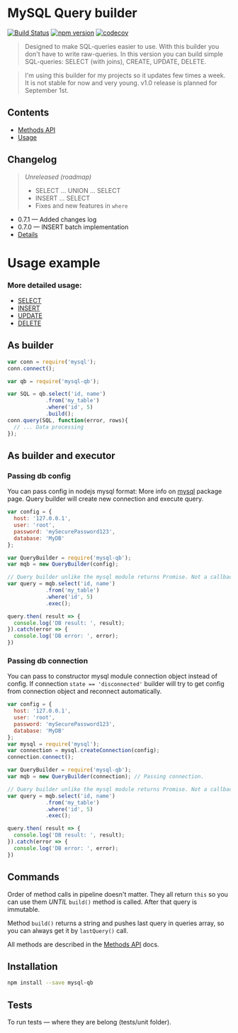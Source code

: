 # MySQL Query builder
[![Build Status](https://travis-ci.org/niklucky/mysql-query-builder.svg?branch=master)](https://travis-ci.org/niklucky/mysql-query-builder)
[![npm version](https://img.shields.io/npm/v/mysql-qb.svg)](https://www.npmjs.com/package/mysql-qb)
[![codecov](https://codecov.io/gh/niklucky/mysql-query-builder/branch/master/graph/badge.svg)](https://codecov.io/gh/niklucky/mysql-query-builder)

> Designed to make SQL-queries easier to use. With this builder you don't have to write raw-queries.
In this version you can build simple SQL-queries:
SELECT (with joins), CREATE, UPDATE, DELETE.

> I'm using this builder for my projects so it updates few times a week. It is not stable for now and very young. v1.0 release is planned for September 1st.

## Contents
* [Methods API](https://github.com/niklucky/mysql-query-builder/tree/master/docs/METHODS.md)
* [Usage](https://github.com/niklucky/mysql-query-builder/tree/master/docs/USAGE.md)

## Changelog

> *Unreleased (roadmap)*
> * SELECT ... UNION ... SELECT
> * INSERT ... SELECT
> * Fixes and new features in `where`


* 0.7.1 — Added changes log
* 0.7.0 — INSERT batch implementation
* [Details](https://github.com/niklucky/mysql-query-builder/tree/master/CHANGELOG.md)

# Usage example
### More detailed usage:
* [SELECT](https://github.com/niklucky/mysql-query-builder/tree/master/docs/usage/SELECT.md)
* [INSERT](https://github.com/niklucky/mysql-query-builder/tree/master/docs/usage/INSERT.md)
* [UPDATE](https://github.com/niklucky/mysql-query-builder/tree/master/docs/usage/UPDATE.md)
* [DELETE](https://github.com/niklucky/mysql-query-builder/tree/master/docs/usage/DELETE.md)

## As builder
```javascript
var conn = require('mysql');
conn.connect();

var qb = require('mysql-qb');

var SQL = qb.select('id, name')
            .from('my_table')
            .where('id', 5)
            .build();
conn.query(SQL, function(error, rows){
  // ... Data processing
});
```

## As builder and executor
### Passing db config
You can pass config in nodejs mysql format:
More info on [mysql](https://github.com/niklucky/mysql-query-builder/tree/master/docs/METHODS.md) package page.
Query builder will create new connection and execute query.
```javascript
var config = {
  host: '127.0.0.1',
  user: 'root',
  password: 'mySecurePassword123',
  database: 'MyDB'
};

var QueryBuilder = require('mysql-qb');
var mqb = new QueryBuilder(config);

// Query builder unlike the mysql module returns Promise. Not a callback
var query = mqb.select('id, name')
            .from('my_table')
            .where('id', 5)
            .exec();

query.then( result => {
  console.log('DB result: ', result);
}).catch(error => {
  console.log('DB error: ', error);
})
```
### Passing db connection
You can pass to constructor mysql module connection object instead of config.
If connection `state == 'disconnected'` builder will try to get config from connection object and reconnect automatically.

```javascript
var config = {
  host: '127.0.0.1',
  user: 'root',
  password: 'mySecurePassword123',
  database: 'MyDB'
};
var mysql = require('mysql');
var connection = mysql.createConnection(config);
connection.connect();

var QueryBuilder = require('mysql-qb');
var mqb = new QueryBuilder(connection); // Passing connection.

// Query builder unlike the mysql module returns Promise. Not a callback
var query = mqb.select('id, name')
            .from('my_table')
            .where('id', 5)
            .exec();

query.then( result => {
  console.log('DB result: ', result);
}).catch(error => {
  console.log('DB error: ', error);
})
```

## Commands
Order of method calls in pipeline doesn't matter. They all return `this` so you can use them *UNTIL* `build()` method is called. After that query is immutable.

Method `build()` returns a string and pushes last query in queries array, so you can always get it by `lastQuery()` call.

All methods are described in the [Methods API](https://github.com/niklucky/mysql-query-builder/tree/master/docs/METHODS.md) docs.

## Installation
```bash
npm install --save mysql-qb
```

## Tests
To run tests — where they are belong (tests/unit folder).
